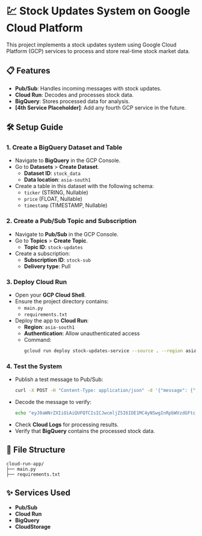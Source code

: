 # 💹 Stock Updates System on Google Cloud Platform

This project implements a stock updates system using Google Cloud Platform (GCP) services to process and store real-time stock market data.

## 📋 Features

- **Pub/Sub**: Handles incoming messages with stock updates.
- **Cloud Run**: Decodes and processes stock data.
- **BigQuery**: Stores processed data for analysis.
- **[4th Service Placeholder]**: Add any fourth GCP service in the future.

## 🛠️ Setup Guide

### 1. Create a BigQuery Dataset and Table

- Navigate to **BigQuery** in the GCP Console.
- Go to **Datasets** > **Create Dataset**.
  - **Dataset ID**: `stock_data`
  - **Data location**: `asia-south1`
- Create a table in this dataset with the following schema:
  - `ticker` (STRING, Nullable)
  - `price` (FLOAT, Nullable)
  - `timestamp` (TIMESTAMP, Nullable)

### 2. Create a Pub/Sub Topic and Subscription

- Navigate to **Pub/Sub** in the GCP Console.
- Go to **Topics** > **Create Topic**.
  - **Topic ID**: `stock-updates`
- Create a subscription:
  - **Subscription ID**: `stock-sub`
  - **Delivery type**: Pull

### 3. Deploy Cloud Run

- Open your **GCP Cloud Shell**.
- Ensure the project directory contains:
  - `main.py`
  - `requirements.txt`
- Deploy the app to **Cloud Run**:
  - **Region**: `asia-south1`
  - **Authentication**: Allow unauthenticated access
  - Command:
    ```bash
    gcloud run deploy stock-updates-service --source . --region asia-south1 --allow-unauthenticated
    ```

### 4. Test the System

- Publish a test message to Pub/Sub:
  ```bash
  curl -X POST -H "Content-Type: application/json" -d '{"message": {"data": "eyJ0aWNrZXIiOiAiQUFQTCIsICJwcmljZSI6IDE1MC4yNSwgInRpbWVzdGFtcCI6ICIyMDI1LTA2LTI3VDE3OjMwOjAwWiJ9", "attributes": {}}, "subscription": "projects/propane-melody-462107-p0/subscriptions/stock-sub"}' https://<your-cloud-run-url>.asia-south1.run.app
  ```
- Decode the message to verify:
  ```bash
  echo "eyJ0aWNrZXIiOiAiQUFQTCIsICJwcmljZSI6IDE1MC4yNSwgInRpbWVzdGFtcCI6ICIyMDI1LTA2LTI3VDE3OjMwOjAwWiJ9" | base64 --decode
  ```
- Check **Cloud Logs** for processing results.
- Verify that **BigQuery** contains the processed stock data.

## 📂 File Structure

```
cloud-run-app/
├── main.py
├── requirements.txt
```

## ✨ Services Used

- **Pub/Sub**
- **Cloud Run**
- **BigQuery**
- **CloudStorage**
